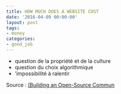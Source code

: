```yaml
---
title: HOW MUCH DOES A WEBSITE COST
date: '2016-04-09 00:00:00'
layout: post
tags:
- money
categories:
- good_job
---
```


- question de la propriété et de la culture
- question du choix algorithmique
- ’impossibilité à ralentir

Source : [(Building an Open-Source Commun][beta.gouv.fr]


[beta.gouv.fr]: http://alireailleurs.tumblr.com/post/143830834849/d%C3%A9rive-tariq-krim



